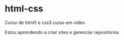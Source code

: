 # html-css
 Curso de html5 e css3 curso em video

Estou aprendendo a criar sites e gerenciar repositorios

<a href='https://tiagosimari.github.io/html-css/desafios/Desafio10/android'>